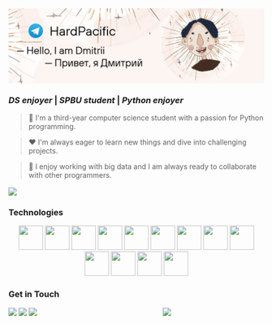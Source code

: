 <div align="center">
  
<img align='center' width=800 src='https://github.com/Hard-Pacific/Hard-Pacific/blob/main/assets/preview.png'>

</div>


### *DS enjoyer* | *SPBU student* | *Python enjoyer*
>🎯 I'm a third-year computer science student with a passion for Python programming.

>❤ I'm always eager to learn new things and dive into challenging projects.

>🧩 I enjoy working with big data and I am always ready to collaborate with other programmers.

<p align="left">

  <img align='center' src="https://leetcard.jacoblin.cool/LeeDmitrii?theme=dark&font=Roboto%20Mono&width=550&height=200&background=0A0E12&animation=true" />

</p>


### Technologies
<p align="center">
  <img src="https://go-skill-icons.vercel.app/api/icons?i=py" width="48" height="48"/>
  <img src="https://go-skill-icons.vercel.app/api/icons?i=github" width="48" height="48"/>
  <img src="https://github.com/brunoliratm/skill-icons/blob/main/icons/pandas-auto.svg" width="48" height="48"/>
  <img src="https://github.com/brunoliratm/skill-icons/blob/main/icons/jupyter-auto.svg" width="48" height="48"/>
  <img src="https://go-skill-icons.vercel.app/api/icons?i=sklearn" width="48" height="48"/>
  <img src="https://go-skill-icons.vercel.app/api/icons?i=matplotlib" width="48" height="48"/>
  <img src="https://go-skill-icons.vercel.app/api/icons?i=sqlite" width="48" height="48"/>
  <img src="https://go-skill-icons.vercel.app/api/icons?i=seaborn" width="48" height="48"/>
  <img src="https://go-skill-icons.vercel.app/api/icons?i=mongodb" width="48" height="48"/>
  <img src="https://go-skill-icons.vercel.app/api/icons?i=vscode" width="48" height="48"/>
  <img src="https://go-skill-icons.vercel.app/api/icons?i=markdown" width="48" height="48"/>
  <img src="https://go-skill-icons.vercel.app/api/icons?i=canva" width="48" height="48"/>
  <img src="https://github.com/brunoliratm/skill-icons/blob/main/icons/renpy-auto.svg" width="48" height="48"/>
</p>

### Get in Touch
<img align='right' src='https://goo.su/P8IJrv' width=200>

[<img src="https://img.shields.io/badge/Telegram-grey?style=for-the-badge&logo=telegram" />](https://t.me/HardPacific)
[<img src="https://img.shields.io/badge/Gmail-grey?style=for-the-badge&logo=gmail"/>]([https://t.me/HardPacific](https://leedmytriy@gmail.com))
[<img src="https://img.shields.io/badge/Instagram-grey?style=for-the-badge&logo=instagram" />]("https://www.instagram.com/hard_pacific/)



